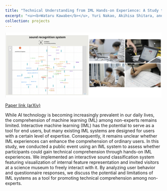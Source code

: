 ```yaml
---
title: "Technical Understanding from IML Hands-on Experience: A Study through a Public Event for Science Museum Visitors"
excerpt: "<u><b>Wataru Kawabe</b></u>, Yuri Nakao, Akihisa Shitara, and Yusuke Sugano<br/>[Paper link](https://arxiv.org/abs/2305.05846)<br/><img src='/images/projects-2.png' width=600>"
collection: projects
---
```


<img src='/images/projects-2.png'>

[Paper link (arXiv)](https://arxiv.org/abs/2305.05846)

While AI technology is becoming increasingly prevalent in our daily lives, the comprehension of machine learning (ML) among non-experts remains limited. Interactive machine learning (IML) has the potential to serve as a tool for end users, but many existing IML systems are designed for users with a certain level of expertise. Consequently, it remains unclear whether IML experiences can enhance the comprehension of ordinary users. In this study, we conducted a public event using an IML system to assess whether participants could gain technical comprehension through hands-on IML experiences. We implemented an interactive sound classification system featuring visualization of internal feature representation and invited visitors at a science museum to freely interact with it. By analyzing user behavior and questionnaire responses, we discuss the potential and limitations of IML systems as a tool for promoting technical comprehension among non-experts.
